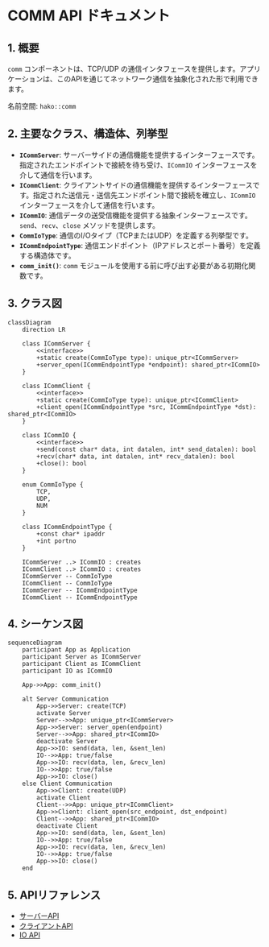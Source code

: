 # COMM API ドキュメント

## 1. 概要

`comm` コンポーネントは、TCP/UDP の通信インタフェースを提供します。アプリケーションは、このAPIを通じてネットワーク通信を抽象化された形で利用できます。

名前空間: `hako::comm`

## 2. 主要なクラス、構造体、列挙型

-   **`ICommServer`**: サーバーサイドの通信機能を提供するインターフェースです。指定されたエンドポイントで接続を待ち受け、`ICommIO` インターフェースを介して通信を行います。
-   **`ICommClient`**: クライアントサイドの通信機能を提供するインターフェースです。指定された送信元・送信先エンドポイント間で接続を確立し、`ICommIO` インターフェースを介して通信を行います。
-   **`ICommIO`**: 通信データの送受信機能を提供する抽象インターフェースです。`send`、`recv`、`close` メソッドを提供します。
-   **`CommIoType`**: 通信のI/Oタイプ（TCPまたはUDP）を定義する列挙型です。
-   **`ICommEndpointType`**: 通信エンドポイント（IPアドレスとポート番号）を定義する構造体です。
-   **`comm_init()`**: `comm` モジュールを使用する前に呼び出す必要がある初期化関数です。

## 3. クラス図

```mermaid
classDiagram
    direction LR

    class ICommServer {
        <<interface>>
        +static create(CommIoType type): unique_ptr<ICommServer>
        +server_open(ICommEndpointType *endpoint): shared_ptr<ICommIO>
    }

    class ICommClient {
        <<interface>>
        +static create(CommIoType type): unique_ptr<ICommClient>
        +client_open(ICommEndpointType *src, ICommEndpointType *dst): shared_ptr<ICommIO>
    }

    class ICommIO {
        <<interface>>
        +send(const char* data, int datalen, int* send_datalen): bool
        +recv(char* data, int datalen, int* recv_datalen): bool
        +close(): bool
    }

    enum CommIoType {
        TCP,
        UDP,
        NUM
    }

    class ICommEndpointType {
        +const char* ipaddr
        +int portno
    }

    ICommServer ..> ICommIO : creates
    ICommClient ..> ICommIO : creates
    ICommServer -- CommIoType
    ICommClient -- CommIoType
    ICommServer -- ICommEndpointType
    ICommClient -- ICommEndpointType

```

## 4. シーケンス図

```mermaid
sequenceDiagram
    participant App as Application
    participant Server as ICommServer
    participant Client as ICommClient
    participant IO as ICommIO

    App->>App: comm_init()

    alt Server Communication
        App->>Server: create(TCP)
        activate Server
        Server-->>App: unique_ptr<ICommServer>
        App->>Server: server_open(endpoint)
        Server-->>App: shared_ptr<ICommIO>
        deactivate Server
        App->>IO: send(data, len, &sent_len)
        IO-->>App: true/false
        App->>IO: recv(data, len, &recv_len)
        IO-->>App: true/false
        App->>IO: close()
    else Client Communication
        App->>Client: create(UDP)
        activate Client
        Client-->>App: unique_ptr<ICommClient>
        App->>Client: client_open(src_endpoint, dst_endpoint)
        Client-->>App: shared_ptr<ICommIO>
        deactivate Client
        App->>IO: send(data, len, &sent_len)
        IO-->>App: true/false
        App->>IO: recv(data, len, &recv_len)
        IO-->>App: true/false
        App->>IO: close()
    end
```

## 5. APIリファレンス

-   [サーバーAPI](/docs/architecture/comm/server/api_comm_server.md)
-   [クライアントAPI](/docs/architecture/comm/client/api_comm_client.md)
-   [IO API](/docs/architecture/comm/io/api_comm_io.md)